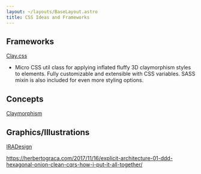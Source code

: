 ```yaml
---
layout: ~/layouts/BaseLayout.astro
title: CSS Ideas and Frameworks
---
```


## Frameworks

[Clay.css](https://codeadrian.github.io/clay.css)
  - Micro CSS util class for applying inflated fluffy 3D claymorphism styles to elements. Fully customizable and extensible with CSS variables. SASS mixin is also included for even more styling options.

## Concepts

[Claymorphism](https://hype4.academy/articles/design/claymorphism-in-user-interfaces)

## Graphics/Illustrations

[IRADesign](https://iradesign.io/gallery/illustrations)

https://herbertograca.com/2017/11/16/explicit-architecture-01-ddd-hexagonal-onion-clean-cqrs-how-i-put-it-all-together/